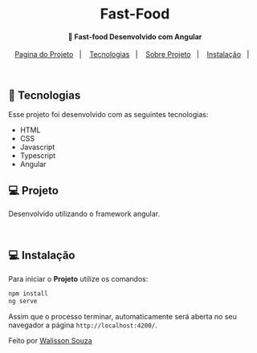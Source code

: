 <h1 align="center">
    Fast-Food
</h1>

<h4 align="center">
  🚀 Fast-food Desenvolvido com Angular
</h4>

<p align="center">
  <a href="https://fast-food-angular.vercel.app/">Pagina do Projeto</a>&nbsp;&nbsp;&nbsp;|&nbsp;&nbsp;&nbsp;
  <a href="#rocket-tecnologias">Tecnologias</a>&nbsp;&nbsp;&nbsp;|&nbsp;&nbsp;&nbsp;
  <a href="#-projeto">Sobre Projeto</a>&nbsp;&nbsp;&nbsp;|&nbsp;&nbsp;&nbsp;
  <a href="#-instalação">Instalação</a>&nbsp;&nbsp;&nbsp;|&nbsp;&nbsp;&nbsp;
  
</p>

<br>


## :rocket: Tecnologias

Esse projeto foi desenvolvido com as seguintes tecnologias:

- HTML
- CSS
- Javascript
- Typescript
- Angular

## 💻 Projeto

Desenvolvido utilizando o framework angular.

<br>

## 💻 Instalação

Para iniciar o **Projeto** utilize os comandos:

```bash
npm install
ng serve
```

Assim que o processo terminar, automaticamente será aberta no seu navegador a página `http://localhost:4200/`.

Feito por [Walisson Souza](https://github.com/walisson27)
